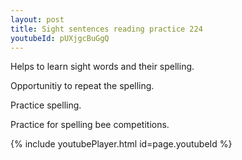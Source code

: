 ```yaml
---
layout: post
title: Sight sentences reading practice 224
youtubeId: pUXjgcBuGgQ
---
```

 
 
Helps to learn sight words and their spelling.

Opportunitiy to repeat the spelling. 

Practice spelling. 
 
Practice for spelling bee competitions. 
 
{% include youtubePlayer.html id=page.youtubeId %}
 
 
